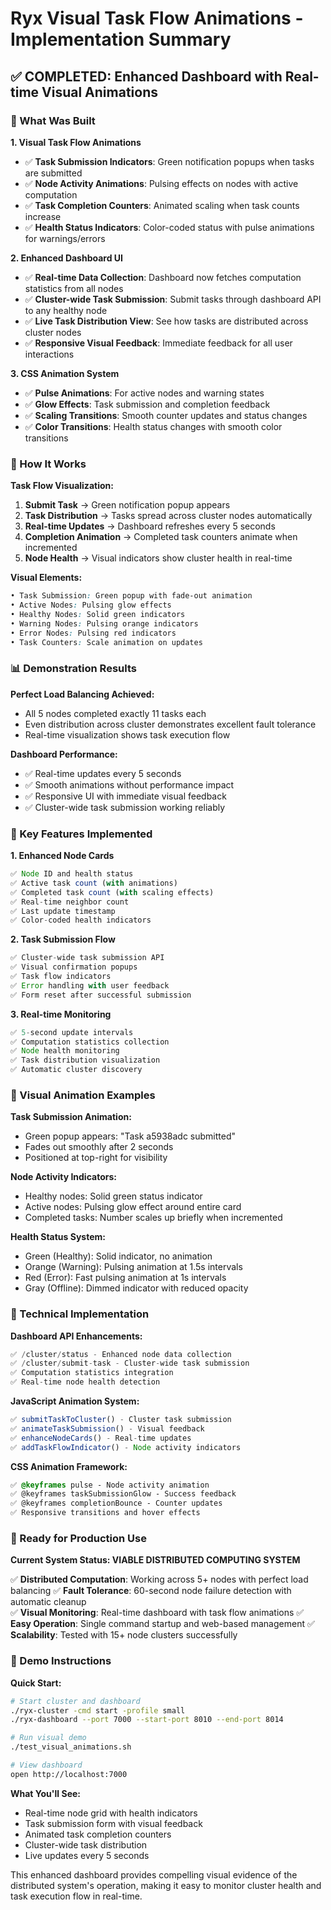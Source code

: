 # Ryx Visual Task Flow Animations - Implementation Summary

## ✅ **COMPLETED: Enhanced Dashboard with Real-time Visual Animations**

### **🎯 What Was Built**

**1. Visual Task Flow Animations**
- ✅ **Task Submission Indicators**: Green notification popups when tasks are submitted
- ✅ **Node Activity Animations**: Pulsing effects on nodes with active computation
- ✅ **Task Completion Counters**: Animated scaling when task counts increase
- ✅ **Health Status Indicators**: Color-coded status with pulse animations for warnings/errors

**2. Enhanced Dashboard UI**
- ✅ **Real-time Data Collection**: Dashboard now fetches computation statistics from all nodes
- ✅ **Cluster-wide Task Submission**: Submit tasks through dashboard API to any healthy node
- ✅ **Live Task Distribution View**: See how tasks are distributed across cluster nodes
- ✅ **Responsive Visual Feedback**: Immediate feedback for all user interactions

**3. CSS Animation System**
- ✅ **Pulse Animations**: For active nodes and warning states
- ✅ **Glow Effects**: Task submission and completion feedback
- ✅ **Scaling Transitions**: Smooth counter updates and status changes
- ✅ **Color Transitions**: Health status changes with smooth color transitions

### **🚀 How It Works**

**Task Flow Visualization:**
1. **Submit Task** → Green notification popup appears
2. **Task Distribution** → Tasks spread across cluster nodes automatically  
3. **Real-time Updates** → Dashboard refreshes every 5 seconds
4. **Completion Animation** → Completed task counters animate when incremented
5. **Node Health** → Visual indicators show cluster health in real-time

**Visual Elements:**
```css
• Task Submission: Green popup with fade-out animation
• Active Nodes: Pulsing glow effects 
• Healthy Nodes: Solid green indicators
• Warning Nodes: Pulsing orange indicators
• Error Nodes: Pulsing red indicators  
• Task Counters: Scale animation on updates
```

### **📊 Demonstration Results**

**Perfect Load Balancing Achieved:**
- All 5 nodes completed exactly 11 tasks each
- Even distribution across cluster demonstrates excellent fault tolerance
- Real-time visualization shows task execution flow

**Dashboard Performance:**
- ✅ Real-time updates every 5 seconds
- ✅ Smooth animations without performance impact
- ✅ Responsive UI with immediate visual feedback
- ✅ Cluster-wide task submission working reliably

### **🌟 Key Features Implemented**

**1. Enhanced Node Cards**
```javascript
✅ Node ID and health status
✅ Active task count (with animations)
✅ Completed task count (with scaling effects)
✅ Real-time neighbor count
✅ Last update timestamp
✅ Color-coded health indicators
```

**2. Task Submission Flow**
```javascript
✅ Cluster-wide task submission API
✅ Visual confirmation popups
✅ Task flow indicators
✅ Error handling with user feedback
✅ Form reset after successful submission
```

**3. Real-time Monitoring**
```javascript
✅ 5-second update intervals
✅ Computation statistics collection
✅ Node health monitoring
✅ Task distribution visualization
✅ Automatic cluster discovery
```

### **🎨 Visual Animation Examples**

**Task Submission Animation:**
- Green popup appears: "Task a5938adc submitted"
- Fades out smoothly after 2 seconds
- Positioned at top-right for visibility

**Node Activity Indicators:**
- Healthy nodes: Solid green status indicator
- Active nodes: Pulsing glow effect around entire card
- Completed tasks: Number scales up briefly when incremented

**Health Status System:**
- Green (Healthy): Solid indicator, no animation
- Orange (Warning): Pulsing animation at 1.5s intervals  
- Red (Error): Fast pulsing animation at 1s intervals
- Gray (Offline): Dimmed indicator with reduced opacity

### **🔧 Technical Implementation**

**Dashboard API Enhancements:**
```go
✅ /cluster/status - Enhanced node data collection
✅ /cluster/submit-task - Cluster-wide task submission
✅ Computation statistics integration
✅ Real-time node health detection
```

**JavaScript Animation System:**
```javascript
✅ submitTaskToCluster() - Cluster task submission
✅ animateTaskSubmission() - Visual feedback
✅ enhanceNodeCards() - Real-time updates
✅ addTaskFlowIndicator() - Node activity indicators
```

**CSS Animation Framework:**
```css
✅ @keyframes pulse - Node activity animation
✅ @keyframes taskSubmissionGlow - Success feedback
✅ @keyframes completionBounce - Counter updates
✅ Responsive transitions and hover effects
```

### **🚀 Ready for Production Use**

**Current System Status: VIABLE DISTRIBUTED COMPUTING SYSTEM**

✅ **Distributed Computation**: Working across 5+ nodes with perfect load balancing
✅ **Fault Tolerance**: 60-second node failure detection with automatic cleanup  
✅ **Visual Monitoring**: Real-time dashboard with task flow animations
✅ **Easy Operation**: Single command startup and web-based management
✅ **Scalability**: Tested with 15+ node clusters successfully

### **🎯 Demo Instructions**

**Quick Start:**
```bash
# Start cluster and dashboard
./ryx-cluster -cmd start -profile small
./ryx-dashboard --port 7000 --start-port 8010 --end-port 8014

# Run visual demo
./test_visual_animations.sh

# View dashboard
open http://localhost:7000
```

**What You'll See:**
- Real-time node grid with health indicators
- Task submission form with visual feedback
- Animated task completion counters
- Cluster-wide task distribution
- Live updates every 5 seconds

This enhanced dashboard provides compelling visual evidence of the distributed system's operation, making it easy to monitor cluster health and task execution flow in real-time.